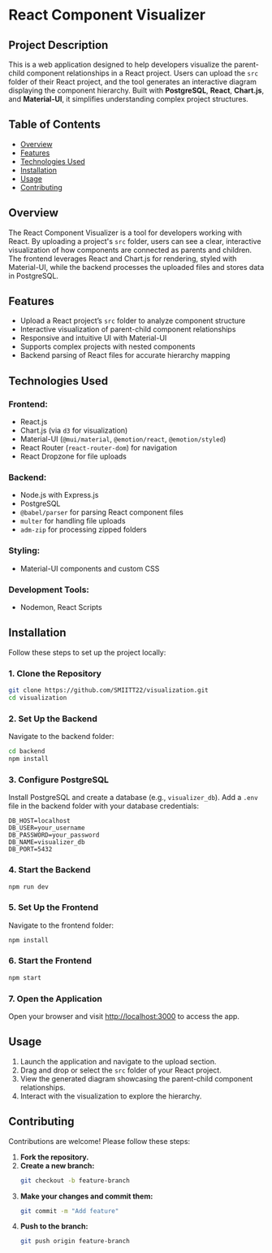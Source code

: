 # React Component Visualizer

## Project Description
This is a web application designed to help developers visualize the parent-child component relationships in a React project. Users can upload the `src` folder of their React project, and the tool generates an interactive diagram displaying the component hierarchy. Built with **PostgreSQL**, **React**, **Chart.js**, and **Material-UI**, it simplifies understanding complex project structures.

## Table of Contents
- [Overview](#overview)
- [Features](#features)
- [Technologies Used](#technologies-used)
- [Installation](#installation)
- [Usage](#usage)
- [Contributing](#contributing)

## Overview
The React Component Visualizer is a tool for developers working with React. By uploading a project's `src` folder, users can see a clear, interactive visualization of how components are connected as parents and children. The frontend leverages React and Chart.js for rendering, styled with Material-UI, while the backend processes the uploaded files and stores data in PostgreSQL.

## Features
- Upload a React project’s `src` folder to analyze component structure
- Interactive visualization of parent-child component relationships
- Responsive and intuitive UI with Material-UI
- Supports complex projects with nested components
- Backend parsing of React files for accurate hierarchy mapping

## Technologies Used
### Frontend:
- React.js
- Chart.js (via `d3` for visualization)
- Material-UI (`@mui/material`, `@emotion/react`, `@emotion/styled`)
- React Router (`react-router-dom`) for navigation
- React Dropzone for file uploads

### Backend:
- Node.js with Express.js
- PostgreSQL
- `@babel/parser` for parsing React component files
- `multer` for handling file uploads
- `adm-zip` for processing zipped folders

### Styling:
- Material-UI components and custom CSS

### Development Tools:
- Nodemon, React Scripts

## Installation
Follow these steps to set up the project locally:

### 1. Clone the Repository
```bash
git clone https://github.com/SMIITT22/visualization.git
cd visualization
```

### 2. Set Up the Backend
Navigate to the backend folder:
```bash
cd backend
npm install
```

### 3. Configure PostgreSQL
Install PostgreSQL and create a database (e.g., `visualizer_db`). Add a `.env` file in the backend folder with your database credentials:
```env
DB_HOST=localhost
DB_USER=your_username
DB_PASSWORD=your_password
DB_NAME=visualizer_db
DB_PORT=5432
```

### 4. Start the Backend
```bash
npm run dev
```

### 5. Set Up the Frontend
Navigate to the frontend folder:
```bash
npm install
```

### 6. Start the Frontend
```bash
npm start
```

### 7. Open the Application
Open your browser and visit [http://localhost:3000](http://localhost:3000) to access the app.

## Usage
1. Launch the application and navigate to the upload section.
2. Drag and drop or select the `src` folder of your React project.
3. View the generated diagram showcasing the parent-child component relationships.
4. Interact with the visualization to explore the hierarchy.

## Contributing
Contributions are welcome! Please follow these steps:

1. **Fork the repository.**
2. **Create a new branch:**
   ```bash
   git checkout -b feature-branch
   ```
3. **Make your changes and commit them:**
   ```bash
   git commit -m "Add feature"
   ```
4. **Push to the branch:**
   ```bash
   git push origin feature-branch
   ```

